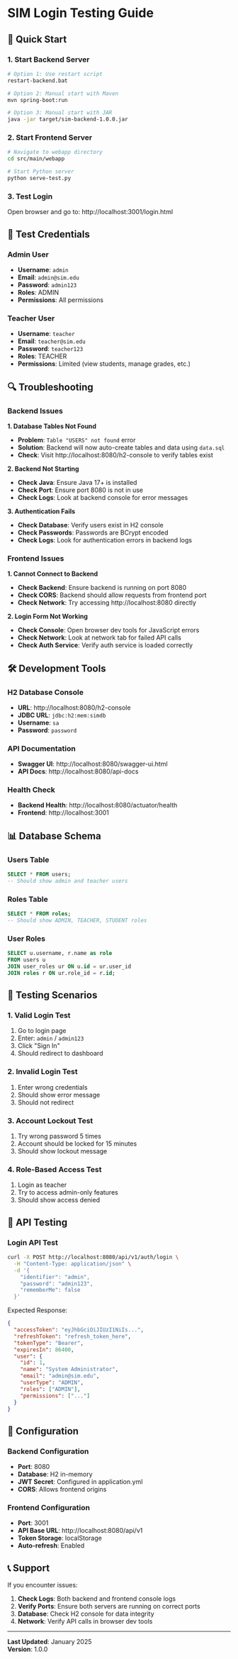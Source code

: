 # SIM Login Testing Guide

## 🚀 Quick Start

### 1. Start Backend Server
```bash
# Option 1: Use restart script
restart-backend.bat

# Option 2: Manual start with Maven
mvn spring-boot:run

# Option 3: Manual start with JAR
java -jar target/sim-backend-1.0.0.jar
```

### 2. Start Frontend Server
```bash
# Navigate to webapp directory
cd src/main/webapp

# Start Python server
python serve-test.py
```

### 3. Test Login
Open browser and go to: http://localhost:3001/login.html

## 🔐 Test Credentials

### Admin User
- **Username**: `admin`
- **Email**: `admin@sim.edu`
- **Password**: `admin123`
- **Roles**: ADMIN
- **Permissions**: All permissions

### Teacher User
- **Username**: `teacher`
- **Email**: `teacher@sim.edu`
- **Password**: `teacher123`
- **Roles**: TEACHER
- **Permissions**: Limited (view students, manage grades, etc.)

## 🔍 Troubleshooting

### Backend Issues

**1. Database Tables Not Found**
- **Problem**: `Table "USERS" not found` error
- **Solution**: Backend will now auto-create tables and data using `data.sql`
- **Check**: Visit http://localhost:8080/h2-console to verify tables exist

**2. Backend Not Starting**
- **Check Java**: Ensure Java 17+ is installed
- **Check Port**: Ensure port 8080 is not in use
- **Check Logs**: Look at backend console for error messages

**3. Authentication Fails**
- **Check Database**: Verify users exist in H2 console
- **Check Passwords**: Passwords are BCrypt encoded
- **Check Logs**: Look for authentication errors in backend logs

### Frontend Issues

**1. Cannot Connect to Backend**
- **Check Backend**: Ensure backend is running on port 8080
- **Check CORS**: Backend should allow requests from frontend port
- **Check Network**: Try accessing http://localhost:8080 directly

**2. Login Form Not Working**
- **Check Console**: Open browser dev tools for JavaScript errors
- **Check Network**: Look at network tab for failed API calls
- **Check Auth Service**: Verify auth service is loaded correctly

## 🛠️ Development Tools

### H2 Database Console
- **URL**: http://localhost:8080/h2-console
- **JDBC URL**: `jdbc:h2:mem:simdb`
- **Username**: `sa`
- **Password**: `password`

### API Documentation
- **Swagger UI**: http://localhost:8080/swagger-ui.html
- **API Docs**: http://localhost:8080/api-docs

### Health Check
- **Backend Health**: http://localhost:8080/actuator/health
- **Frontend**: http://localhost:3001

## 📊 Database Schema

### Users Table
```sql
SELECT * FROM users;
-- Should show admin and teacher users
```

### Roles Table
```sql
SELECT * FROM roles;
-- Should show ADMIN, TEACHER, STUDENT roles
```

### User Roles
```sql
SELECT u.username, r.name as role 
FROM users u 
JOIN user_roles ur ON u.id = ur.user_id 
JOIN roles r ON ur.role_id = r.id;
```

## 🧪 Testing Scenarios

### 1. Valid Login Test
1. Go to login page
2. Enter: `admin` / `admin123`
3. Click "Sign In"
4. Should redirect to dashboard

### 2. Invalid Login Test
1. Enter wrong credentials
2. Should show error message
3. Should not redirect

### 3. Account Lockout Test
1. Try wrong password 5 times
2. Account should be locked for 15 minutes
3. Should show lockout message

### 4. Role-Based Access Test
1. Login as teacher
2. Try to access admin-only features
3. Should show access denied

## 📝 API Testing

### Login API Test
```bash
curl -X POST http://localhost:8080/api/v1/auth/login \
  -H "Content-Type: application/json" \
  -d '{
    "identifier": "admin",
    "password": "admin123",
    "rememberMe": false
  }'
```

Expected Response:
```json
{
  "accessToken": "eyJhbGciOiJIUzI1NiIs...",
  "refreshToken": "refresh_token_here",
  "tokenType": "Bearer",
  "expiresIn": 86400,
  "user": {
    "id": 1,
    "name": "System Administrator",
    "email": "admin@sim.edu",
    "userType": "ADMIN",
    "roles": ["ADMIN"],
    "permissions": ["..."]
  }
}
```

## 🔧 Configuration

### Backend Configuration
- **Port**: 8080
- **Database**: H2 in-memory
- **JWT Secret**: Configured in application.yml
- **CORS**: Allows frontend origins

### Frontend Configuration
- **Port**: 3001
- **API Base URL**: http://localhost:8080/api/v1
- **Token Storage**: localStorage
- **Auto-refresh**: Enabled

## 📞 Support

If you encounter issues:

1. **Check Logs**: Both backend and frontend console logs
2. **Verify Ports**: Ensure both servers are running on correct ports
3. **Database**: Check H2 console for data integrity
4. **Network**: Verify API calls in browser dev tools

---

**Last Updated**: January 2025  
**Version**: 1.0.0